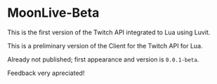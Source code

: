 # MoonLive-Beta

This is the first version of the Twitch API integrated to Lua using Luvit.

This is a preliminary version of the Client for the Twitch API for Lua.

Already not published; first appearance and version is `0.0.1-beta`.

Feedback very apreciated!
